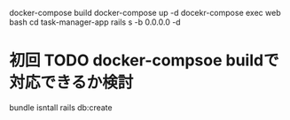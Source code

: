 docker-compose build
docker-compose up -d
docekr-compose exec web bash
cd task-manager-app
rails s -b 0.0.0.0 -d

# 初回 TODO docker-compsoe buildで対応できるか検討
bundle isntall
rails db:create